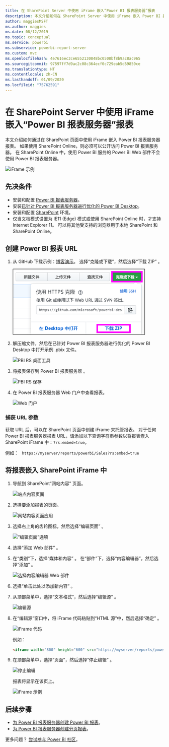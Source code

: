 ```yaml
---
title: 在 SharePoint Server 中使用 iFrame 嵌入“Power BI 报表服务器”报表
description: 本文介绍如何在 SharePoint Server 中使用 iFrame 嵌入 Power BI 报表服务器报表
author: maggiesMSFT
ms.author: maggies
ms.date: 08/12/2019
ms.topic: conceptual
ms.service: powerbi
ms.subservice: powerbi-report-server
ms.custom: mvc
ms.openlocfilehash: 4e7616ec3ce6552130848bc0508bf8b9ac8ac965
ms.sourcegitcommit: 97597ff7d9ac2c08c364ecf0c729eab5d59850ce
ms.translationtype: HT
ms.contentlocale: zh-CN
ms.lasthandoff: 01/09/2020
ms.locfileid: "75762591"
---
```

# <a name="embed-a-power-bi-report-server-report-using-an-iframe-in-sharepoint-server"></a>在 SharePoint Server 中使用 iFrame 嵌入“Power BI 报表服务器”报表

本文介绍如何通过在 SharePoint 页面中使用 iFrame 嵌入 Power BI 报表服务器报表。 如果使用 SharePoint Online，则必须可以公开访问 Power BI 报表服务器。 在 SharePoint Online 中，使用 Power BI 服务的 Power BI Web 部件不会使用 Power BI 报表服务器。  

![iFrame 示例](media/quickstart-embed/quickstart_embed_01.png)

## <a name="prerequisites"></a>先决条件
* 安装和配置 [Power BI 报表服务器](https://powerbi.microsoft.com/report-server/)。
* 安装[已针对 Power BI 报表服务器进行优化的 Power BI Desktop](install-powerbi-desktop.md)。
* 安装和配置 [SharePoint](https://docs.microsoft.com/sharepoint/install/install) 环境。
* 仅当文档模式设置为 IE11 (Edge) 模式或使用 SharePoint Online 时，才支持 Internet Explorer 11。 可以将其他受支持的浏览器用于本地 SharePoint 和 SharePoint Online。

## <a name="create-the-power-bi-report-url"></a>创建 Power BI 报表 URL

1. 从 GitHub 下载示例：[博客演示](https://github.com/Microsoft/powerbi-desktop-samples)。 选择“克隆或下载”，然后选择“下载 ZIP”   。

    ![下载示例 PBIX 文件](media/quickstart-embed/quickstart_embed_14.png)

2. 解压缩文件，然后在已针对 Power BI 报表服务器进行优化的 Power BI Desktop 中打开示例 .pbix 文件。

    ![PBI RS 桌面工具](media/quickstart-embed/quickstart_embed_02.png)

3. 将报表保存到 Power BI 报表服务器  。 

    ![PBI RS 保存](media/quickstart-embed/quickstart_embed_03.png)

4. 在 Power BI 报表服务器 Web 门户中查看报表。

    ![Web 门户](media/quickstart-embed/quickstart_embed_04.png)

### <a name="capture-the-url-parameter"></a>捕获 URL 参数

获取 URL 后，可以在 SharePoint 页面中创建 iFrame 来托管报表。 对于任何 Power BI 报表服务器报表 URL，请添加以下查询字符串参数以将报表嵌入 SharePoint iFrame 中：`?rs:embed=true`。

   例如：
    ``` 
    https://myserver/reports/powerbi/Sales?rs:embed=true
    ```
## <a name="embed-the-report-in-a-sharepoint-iframe"></a>将报表嵌入 SharePoint iFrame 中

1. 导航到 SharePoint“网站内容”  页面。

    ![站点内容页面](media/quickstart-embed/quickstart_embed_05.png)

2. 选择要添加报表的页面。

    ![网站内容页面应用](media/quickstart-embed/quickstart_embed_06.png)

3. 选择右上角的齿轮图标，然后选择“编辑页面”  。

    ![“编辑页面”选项](media/quickstart-embed/quickstart_embed_07.png)

4. 选择“添加 Web 部件”  。

5. 在“类别”下，选择“媒体和内容”   。 在“部件”下，选择“内容编辑器”，然后选择“添加”    。

    ![选择内容编辑器 Web 部件](media/quickstart-embed/quickstart_embed_09.png)

6. 选择“单击此处以添加新内容”  。

7. 从顶部菜单中，选择“文本格式”，然后选择“编辑源”   。

     ![编辑源](media/quickstart-embed/quickstart_embed_11.png)

8. 在“编辑源”窗口中，将 iFrame 代码粘贴到“HTML 源”中，然后选择“确定”    。

    ![iFrame 代码](media/quickstart-embed/quickstart_embed_12.png)

     例如：
     ```html
     <iframe width="800" height="600" src="https://myserver/reports/powerbi/Sales?rs:embed=true" frameborder="0" allowFullScreen="true"></iframe>
     ```

9. 在顶部菜单中，选择“页面”，然后选择“停止编辑”   。

    ![停止编辑](media/quickstart-embed/quickstart_embed_13.png)

    报表将显示在该页上。

    ![iFrame 示例](media/quickstart-embed/quickstart_embed_01.png)

## <a name="next-steps"></a>后续步骤

- [为 Power BI 报表服务器创建 Power BI 报表](quickstart-create-powerbi-report.md)。  
- [为 Power BI 报表服务器创建分页报表](quickstart-create-paginated-report.md)。  

更多问题？ [尝试参与 Power BI 社区](https://community.powerbi.com/)。 
